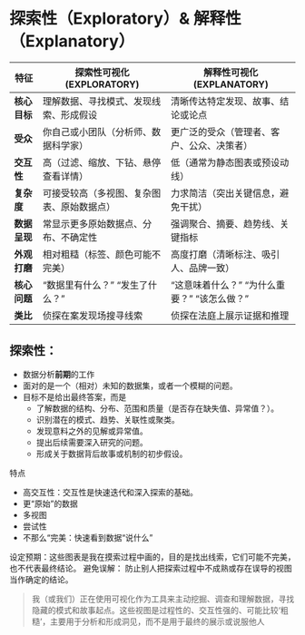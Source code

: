 # 探索性（Exploratory）& 解释性（Explanatory）

| **特征**         | **探索性可视化 (EXPLORATORY)**              | **解释性可视化 (EXPLANATORY)**            |
|------------------|-------------------------------------------|------------------------------------------|
| **核心目标**     | 理解数据、寻找模式、发现线索、形成假设       | 清晰传达特定发现、故事、结论或论点         |
| **受众**         | 你自己或小团队（分析师、数据科学家）         | 更广泛的受众（管理者、客户、公众、决策者） |
| **交互性**       | 高（过滤、缩放、下钻、悬停查看详情）         | 低（通常为静态图表或预设动线）             |
| **复杂度**       | 可接受较高（多视图、复杂图表、原始数据点）    | 力求简洁（突出关键信息，避免干扰）         |
| **数据呈现**     | 常显示更多原始数据点、分布、不确定性         | 强调聚合、摘要、趋势线、关键指标         |
| **外观打磨**     | 相对粗糙（标签、颜色可能不完美）             | 高度打磨（清晰标注、吸引人、品牌一致）     |
| **核心问题**     | “数据里有什么？” “发生了什么？”             | “这意味着什么？” “为什么重要？” “该怎么做？” |
| **类比**         | 侦探在案发现场搜寻线索                     | 侦探在法庭上展示证据和推理                 |

## **探索性：**

- 数据分析**前期**的工作
- 面对的是一个（相对）未知的数据集，或者一个模糊的问题。
- 目标不是给出最终答案，而是
  - 了解数据的结构、分布、范围和质量（是否存在缺失值、异常值？）。
  - 识别潜在的模式、趋势、关联性或聚类。
  - 发现意料之外的见解或异常值。
  - 提出后续需要深入研究的问题。
  - 形成关于数据背后故事或机制的初步假设。

特点
- 高交互性：交互性是快速迭代和深入探索的基础。
- 更“原始”的数据
- 多视图
- 尝试性
- 不那么“完美：快速看到数据“说什么”

设定预期：这些图表是我在摸索过程中画的，目的是找出线索，它们可能不完美，也不代表最终结论。
避免误解： 防止别人把探索过程中不成熟或存在误导的视图当作确定的结论。

> 我（或我们）正在使用可视化作为工具来主动挖掘、调查和理解数据，寻找隐藏的模式和故事起点。这些视图是过程性的、交互性强的、可能比较‘粗糙’，主要用于分析和形成洞见，而不是用于最终的展示或说服他人